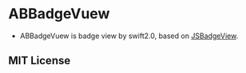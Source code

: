 # ABBadgeVuew

- ABBadgeVuew is badge view by swift2.0, based on [JSBadgeView](https://github.com/JaviSoto/JSBadgeView).

## MIT License
